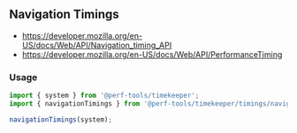 Navigation Timings
------------------
- https://developer.mozilla.org/en-US/docs/Web/API/Navigation_timing_API
- https://developer.mozilla.org/en-US/docs/Web/API/PerformanceTiming


### Usage

```ts
import { system } from '@perf-tools/timekeeper';
import { navigationTimings } from '@perf-tools/timekeeper/timings/navigation';

navigationTimings(system);
```